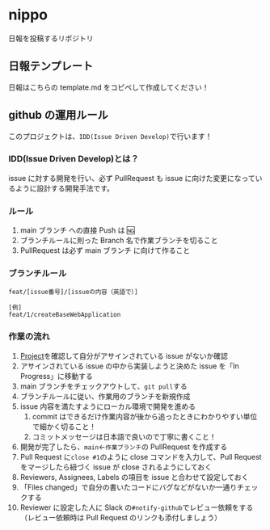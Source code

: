 # nippo

日報を投稿するリポジトリ

## 日報テンプレート

日報はこちらの template.md をコピペして作成してください！

## github の運用ルール

このプロジェクトは、`IDD(Issue Driven Develop)`で行います！

### IDD(Issue Driven Develop)とは？

issue に対する開発を行い、必ず PullRequest も issue に向けた変更になっているように設計する開発手法です。

### ルール

1. main ブランチ への直接 Push は 🆖
2. ブランチルールに則った Branch 名で作業ブランチを切ること
3. PullRequest は必ず main ブランチ に向けて作ること

### ブランチルール

```
feat/[issue番号]/[issueの内容（英語で）]

[例]
feat/1/createBaseWebApplication
```

### 作業の流れ

1. [Project](https://github.com/CATechAccel/learn-golang/projects/1)を確認して自分がアサインされている issue がないか確認
2. アサインされている issue の中から実装しようと決めた issue を「In Progress」に移動する
3. main ブランチをチェックアウトして、`git pull`する
4. ブランチルールに従い、作業用のブランチを新規作成
5. issue 内容を満たすようにローカル環境で開発を進める
   1. commit はできるだけ作業内容が後から追ったときにわかりやすい単位で細かく切ること！
   2. コミットメッセージは日本語で良いので丁寧に書くこと！
6. 開発が完了したら、`main`←`作業ブランチ`の PullRequest を作成する
7. Pull Request に`close #1`のように close コマンドを入力して、Pull Request をマージしたら紐づく issue が close されるようにしておく
8. Reviewers, Assignees, Labels の項目を issue と合わせて設定しておく
9. 「Files changed」で自分の書いたコードにバグなどがないか一通りチェックする
10. Reviewer に設定した人に Slack の`#notify-github`でレビュー依頼をする（レビュー依頼時は Pull Request のリンクも添付しましょう）
